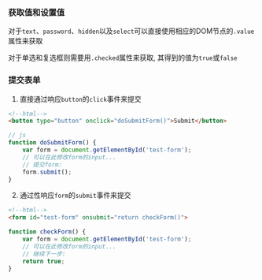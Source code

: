 ### 获取值和设置值

对于`text`、`password`、`hidden`以及`select`可以直接使用相应的DOM节点的`.value`属性来获取

对于单选和复选框则需要用`.checked`属性来获取, 其得到的值为`true`或`false`

### 提交表单

1. 直接通过响应`button`的`click`事件来提交

```html
<!--html-->
<button type="button" onclick="doSubmitForm()">Submit</button>
```

```js
// js
function doSubmitForm() {
    var form = document.getElementById('test-form');
    // 可以在此修改form的input...
    // 提交form:
    form.submit();
}
```

2. 通过性响应`form`的`submit`事件来提交

```html
<!--html-->
<form id="test-form" onsubmit="return checkForm()">
```

```js
function checkForm() {
    var form = document.getElementById('test-form');
    // 可以在此修改form的input...
    // 继续下一步:
    return true;	
}
```

